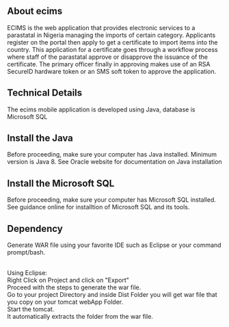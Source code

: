 ## About ecims

ECIMS is the web application that provides electronic services to a parastatal in Nigeria managing the imports of certain category. Applicants register on the portal then apply to 
get a certificate to import items into the country. This application for a certificate goes through a workflow process where staff of the parastatal approve or disapprove the issuance of 
the certificate. The primary officer finally in approving makes use of an RSA SecureID hardware token or an SMS soft token to approve the application.
##


## Technical Details

The ecims mobile application is developed using Java, database is Microsoft SQL

## Install the Java
Before proceeding, make sure your computer has Java installed. Minimum version is Java 8. See Oracle website for documentation on Java installation

## Install the Microsoft SQL
Before proceeding, make sure your computer has Microsoft SQL installed. See guidance online for installtion of Microsoft SQL and its tools.

## Dependency
Generate WAR file using your favorite IDE such as Eclipse or your command prompt/bash. <br><br>

Using Eclipse:<br>
Right Click on Project and click on "Export"<br>
Proceed with the steps to generate the war file.<br>
Go to your project Directory and inside Dist Folder you will get war file that you copy on your tomcat webApp Folder.<br>
Start the tomcat.<br>
It automatically extracts the folder from the war file.
